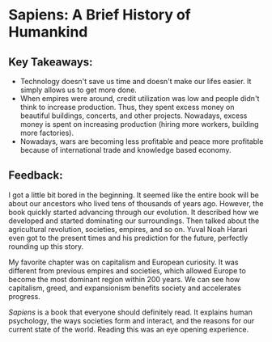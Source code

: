 # Sapiens: A Brief History of Humankind

## Key Takeaways:
- Technology doesn't save us time and doesn't make our lifes easier. It simply allows us to get more done.
- When empires were around, credit utilization was low and people didn't think to increase production. Thus, they spent excess money on beautiful buildings, concerts, and other projects. Nowadays, excess money is spent on increasing production (hiring more workers, building more factories).
- Nowadays, wars are becoming less profitable and peace more profitable because of international trade and knowledge based economy.

## Feedback:
I got a little bit bored in the beginning. It seemed like the entire book will be about our ancestors who lived tens of thousands of years ago. However, the book quickly started advancing through our evolution.
It described how we developed and started dominating our surroundings. Then talked about the agricultural revolution, societies, empires, and so on. Yuval Noah Harari even got to the present times and his prediction for
the future, perfectly rounding up this story. 

My favorite chapter was on capitalism and European curiosity. It was different from previous empires and societies, which allowed Europe to become the most dominant region within 200 years. We can see how capitalism, greed, 
and expansionism benefits society and accelerates progress.

*Sapiens* is a book that everyone should definitely read. It explains human psychology, the ways societies form and interact, and the reasons for our current state of the world.
Reading this was an eye opening experience.
